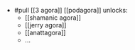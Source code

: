 - #pull [[3 agora]] [[podagora]] unlocks:
	- [[shamanic agora]]
	- [[jerry agora]]
	- [[anattagora]]
	- ...